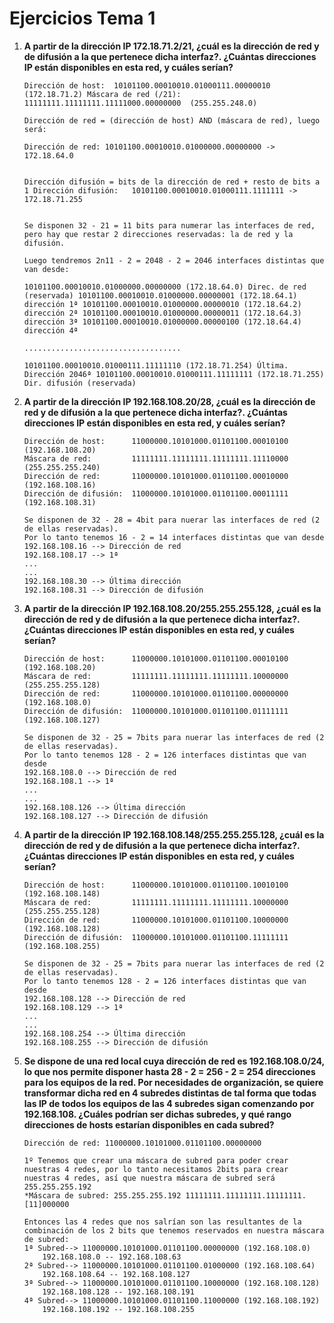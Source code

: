# Ejercicios Tema 1

1. **A partir de la dirección IP 172.18.71.2/21, ¿cuál es la dirección de red y de difusión a la que pertenece dicha interfaz?. ¿Cuántas direcciones IP están disponibles en esta red, y cuáles serían?**

    ```
    Dirección de host:  10101100.00010010.01000111.00000010  (172.18.71.2) Máscara de red (/21): 11111111.11111111.11111000.00000000  (255.255.248.0) 
    
    Dirección de red = (dirección de host) AND (máscara de red), luego será: 
    
    Dirección de red: 10101100.00010010.01000000.00000000 -> 172.18.64.0 
    
    
    Dirección difusión = bits de la dirección de red + resto de bits a 1 Dirección difusión:   10101100.00010010.01000111.1111111 -> 172.18.71.255 
    
    
    Se disponen 32 - 21 = 11 bits para numerar las interfaces de red, pero hay que restar 2 direcciones reservadas: la de red y la difusión. 
    
    Luego tendremos 2n11 - 2 = 2048 - 2 = 2046 interfaces distintas que van desde: 
    
    10101100.00010010.01000000.00000000 (172.18.64.0) Direc. de red (reservada) 10101100.00010010.01000000.00000001 (172.18.64.1) dirección 1ª 10101100.00010010.01000000.00000010 (172.18.64.2) dirección 2ª 10101100.00010010.01000000.00000011 (172.18.64.3) dirección 3ª 10101100.00010010.01000000.00000100 (172.18.64.4) dirección 4ª 
    
    ................................... 
    
    10101100.00010010.01000111.11111110 (172.18.71.254) Última. Dirección 2046ª 10101100.00010010.01000111.11111111 (172.18.71.255) Dir. difusión (reservada)
    ```

2. **A partir de la dirección IP 192.168.108.20/28, ¿cuál es la dirección de red y de difusión a la que pertenece dicha interfaz?. ¿Cuántas direcciones IP están disponibles en esta red, y cuáles serían?**

    ```
    Dirección de host:      11000000.10101000.01101100.00010100 (192.168.108.20)
    Máscara de red:         11111111.11111111.11111111.11110000 (255.255.255.240)
    Dirección de red:       11000000.10101000.01101100.00010000 (192.168.108.16)
    Dirección de difusión:  11000000.10101000.01101100.00011111 (192.168.108.31)

    Se disponen de 32 - 28 = 4bit para nuerar las interfaces de red (2 de ellas reservadas).
    Por lo tanto tenemos 16 - 2 = 14 interfaces distintas que van desde 
    192.168.108.16 --> Dirección de red
    192.168.108.17 --> 1ª
    ...
    ...
    192.168.108.30 --> Última dirección
    192.168.108.31 --> Dirección de difusión
    ```

3. **A partir de la dirección IP 192.168.108.20/255.255.255.128, ¿cuál es la dirección de red y de difusión a la que pertenece dicha interfaz?. ¿Cuántas direcciones IP están disponibles en esta red, y cuáles serían?**

    ```
    Dirección de host:      11000000.10101000.01101100.00010100 (192.168.108.20)
    Máscara de red:         11111111.11111111.11111111.10000000 (255.255.255.128)
    Dirección de red:       11000000.10101000.01101100.00000000 (192.168.108.0)
    Dirección de difusión:  11000000.10101000.01101100.01111111 (192.168.108.127)

    Se disponen de 32 - 25 = 7bits para nuerar las interfaces de red (2 de ellas reservadas).
    Por lo tanto tenemos 128 - 2 = 126 interfaces distintas que van desde 
    192.168.108.0 --> Dirección de red
    192.168.108.1 --> 1ª
    ...
    ...
    192.168.108.126 --> Última dirección
    192.168.108.127 --> Dirección de difusión
    ```

4. **A partir de la dirección IP 192.168.108.148/255.255.255.128, ¿cuál es la dirección de red y de difusión a la que pertenece dicha interfaz?. ¿Cuántas direcciones IP están disponibles en esta red, y cuáles serían?**

    ```
    Dirección de host:      11000000.10101000.01101100.10010100 (192.168.108.148)
    Máscara de red:         11111111.11111111.11111111.10000000 (255.255.255.128)
    Dirección de red:       11000000.10101000.01101100.10000000 (192.168.108.128)
    Dirección de difusión:  11000000.10101000.01101100.11111111 (192.168.108.255)

    Se disponen de 32 - 25 = 7bits para nuerar las interfaces de red (2 de ellas reservadas).
    Por lo tanto tenemos 128 - 2 = 126 interfaces distintas que van desde 
    192.168.108.128 --> Dirección de red
    192.168.108.129 --> 1ª
    ...
    ...
    192.168.108.254 --> Última dirección
    192.168.108.255 --> Dirección de difusión
    ```

5. **Se dispone de una red local cuya dirección de red es 192.168.108.0/24,  lo que nos permite disponer hasta 28 - 2 = 256 - 2 = 254  direcciones para los equipos de la red. Por necesidades de organización, se quiere transformar dicha red en 4 subredes distintas de tal forma que todas las IP de todos los equipos de las 4 subredes sigan comenzando por 192.168.108. ¿Cuáles podrían ser dichas subredes, y qué rango direcciones de hosts estarían disponibles en cada subred?**

    ```
    Dirección de red: 11000000.10101000.01101100.00000000

    1º Tenemos que crear una máscara de subred para poder crear nuestras 4 redes, por lo tanto necesitamos 2bits para crear nuestras 4 redes, así que nuestra máscara de subred será 255.255.255.192
    *Máscara de subred: 255.255.255.192 11111111.11111111.11111111.[11]000000

    Entonces las 4 redes que nos salrían son las resultantes de la combinación de los 2 bits que tenemos reservados en nuestra máscara de subred:
    1ª Subred--> 11000000.10101000.01101100.00000000 (192.168.108.0)
        192.168.108.0 -- 192.168.108.63
    2ª Subred--> 11000000.10101000.01101100.01000000 (192.168.108.64)
        192.168.108.64 -- 192.168.108.127
    3ª Subred--> 11000000.10101000.01101100.10000000 (192.168.108.128)
        192.168.108.128 -- 192.168.108.191
    4ª Subred--> 11000000.10101000.01101100.11000000 (192.168.108.192)
        192.168.108.192 -- 192.168.108.255
    ```

    